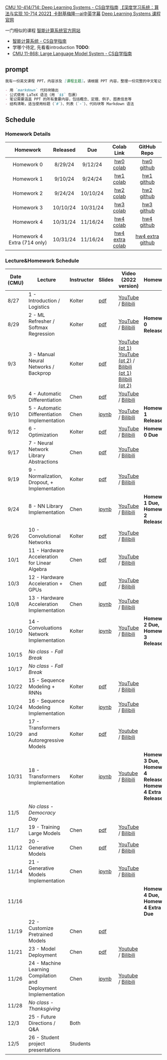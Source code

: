 [CMU 10-414/714: Deep Learning Systems - CS自学指南](https://csdiy.wiki/%E6%9C%BA%E5%99%A8%E5%AD%A6%E4%B9%A0%E7%B3%BB%E7%BB%9F/CMU10-414/) 
[【深度学习系统：算法与实现 10-714 2022】卡耐基梅隆—ai中英字幕](https://www.bilibili.com/video/BV1ny411b7dJ) 
[Deep Learning Systems 课程官网](https://dlsyscourse.org/) 

一门相似的课程 [智能计算系统官方网站](https://novel.ict.ac.cn/aics/)
- [智能计算系统 - CS自学指南](https://csdiy.wiki/%E6%9C%BA%E5%99%A8%E5%AD%A6%E4%B9%A0%E7%B3%BB%E7%BB%9F/AICS/#_2)
- 学哪个待定, 先看看introduction
**TODO**:
- [CMU 11-868: Large Language Model System - CS自学指南](https://csdiy.wiki/%E6%B7%B1%E5%BA%A6%E7%94%9F%E6%88%90%E6%A8%A1%E5%9E%8B/%E5%A4%A7%E8%AF%AD%E8%A8%80%E6%A8%A1%E5%9E%8B/CMU11-868/#_1)

## prompt

```markdown
我有一份英文课程 PPT，内容涉及 [课程主题]。请根据 PPT 内容，整理一份完整的中文笔记，要求如下：

- 用 `markdown` 代码块输出
- 公式使用 LaTeX 语法（用 `$$` 包裹）
- 笔记需要涵盖 PPT 的所有重要内容，包括概念、定理、例子、图表信息等
- 结构清晰，适当使用标题（`#`）、列表（`-`）、代码块等 Markdown 语法
```

## Schedule

### Homework Details

|          Homework           | Released |   Due    |                          Colab Link                          |                         GitHub Repo                          |
| :-------------------------: | :------: | :------: | :----------------------------------------------------------: | :----------------------------------------------------------: |
|         Homework 0          | 8/29/24  | 9/12/24  | [hw0 colab](https://colab.research.google.com/github/dlsyscourse/hw0/blob/main/hw0.ipynb) |       [hw0 github](https://github.com/dlsyscourse/hw0)       |
|         Homework 1          | 9/10/24  | 9/24/24  | [hw1 colab](https://colab.research.google.com/github/dlsyscourse/hw1/blob/main/hw1.ipynb) |       [hw1 github](https://github.com/dlsyscourse/hw1)       |
|         Homework 2          | 9/24/24  | 10/10/24 | [hw2 colab](https://colab.research.google.com/github/dlsyscourse/hw2/blob/main/hw2.ipynb) |       [hw2 github](https://github.com/dlsyscourse/hw2)       |
|         Homework 3          | 10/10/24 | 10/31/24 | [hw3 colab](https://colab.research.google.com/github/dlsyscourse/hw3/blob/main/hw3.ipynb) |       [hw3 github](https://github.com/dlsyscourse/hw3)       |
|         Homework 4          | 10/31/24 | 11/16/24 | [hw4 colab](https://colab.research.google.com/github/dlsyscourse/hw4/blob/main/hw4.ipynb) |       [hw4 github](https://github.com/dlsyscourse/hw4)       |
| Homework 4 Extra (714 only) | 10/31/24 | 11/16/24 | [hw4 extra colab](https://colab.research.google.com/github/dlsyscourse/hw4_extra/blob/main/hw4_extra.ipynb) | [hw4 extra github](https://github.com/dlsyscourse/hw4_extra) |

### Lecture&Homework Schedule

| Date (CMU) | Lecture                                                         | Instructor     | Slides                                                       | Video (2022 version)                                    | Homework                                           |
| ---------- | ------------------------------------------------------------ | -------- | ------------------------------------------------------------ | ------------------------------------------------------------ | ------------------------------------------------------------ |
| 8/27       | 1 - Introduction / Logistics                                 | Kolter   | [pdf](https://dlsyscourse.org/slides/intro.pdf)              | [YouTube](https://youtu.be/ftP5HeOvsI0) / [Bilibili](https://www.bilibili.com/video/BV1ny411b7dJ/?p=2) |                                                              |
| 8/29       | 2 - ML Refresher / Softmax Regression                        | Kolter   | [pdf](https://dlsyscourse.org/slides/2-softmax_regression.pdf) | [YouTube](https://youtu.be/MlivXhZFbNA) / [Bilibili](https://www.bilibili.com/video/BV1ny411b7dJ/?p=3) | **Homework 0 Released**                                      |
| 9/3        | 3 - Manual Neural Networks / Backprop                        | Kolter   | [pdf](https://dlsyscourse.org/slides/manual_neural_nets.pdf) | [YouTube (pt 1)](https://youtu.be/OyrqSYJs7NQ) [YouTube (pt 2)](https://youtu.be/JLg1HkzDsKI) / [Bilibili (pt 1)](https://www.bilibili.com/video/BV1ny411b7dJ/?p=4) [Bilibili (pt 2)](https://www.bilibili.com/video/BV1ny411b7dJ/?p=5) |                                                              |
| 9/5        | 4 - Automatic Differentiation                                | Chen     | [pdf](https://dlsyscourse.org/slides/4-automatic-differentiation.pdf) | [YouTube](https://youtu.be/56WUlMEeAuA) / [Bilibili](https://www.bilibili.com/video/BV1ny411b7dJ/?p=6) |                                                              |
| 9/10       | 5 - Automatic Differentiation Implementation                 | Chen     | [ipynb](https://github.com/dlsyscourse/lecture5/blob/main/5_automatic_differentiation_implementation.ipynb) | [YouTube](https://youtu.be/cNADlHfHQHg) / [Bilibili](https://www.bilibili.com/video/BV1ny411b7dJ/?p=7) | **Homework 1 Released**                                      |
| 9/12       | 6 - Optimization                                             | Kolter   | [pdf](https://dlsyscourse.org/slides/fc_init_opt.pdf)        | [YouTube](https://youtu.be/CukpVt-1PA4) / [Bilibili](https://www.bilibili.com/video/BV1ny411b7dJ/?p=8) | **Homework 0 Due**                                           |
| 9/17       | 7 - Neural Network Library Abstractions                      | Chen     | [pdf](https://dlsyscourse.org/slides/7-nn-framework.pdf)     | [YouTube](https://youtu.be/fzKNkS_5E6U) / [Bilibili](https://www.bilibili.com/video/BV1ny411b7dJ/?p=9) |                                                              |
| 9/19       | 9 - Normalization, Dropout, + Implementation                 | Kolter   | [pdf](https://dlsyscourse.org/slides/norm_reg.pdf)           | [YouTube](https://youtu.be/ky7qiKyZmnE) / [Bilibili](https://www.bilibili.com/video/BV1ny411b7dJ/?p=10) |                                                              |
| 9/24       | 8 - NN Library Implementation                                | Chen     | [ipynb](https://github.com/dlsyscourse/lecture8/blob/main/8_nn_library_implementation.ipynb) | [YouTube](https://youtu.be/uB81vGRrH0c) / [Bilibili](https://www.bilibili.com/video/BV1ny411b7dJ/?p=11) | **Homework 1 Due, <br />Homework 2 Released**                |
| 9/26       | 10 - Convolutional Networks                                  | Kolter   | [pdf](https://dlsyscourse.org/slides/conv_nets.pdf)          | [YouTube](https://youtu.be/-5RPPjn0hPg) / [Bilibili](https://www.bilibili.com/video/BV1ny411b7dJ/?p=12) |                                                              |
| 10/1       | 11 - Hardware Acceleration for Linear Algebra                | Chen     | [pdf](https://dlsyscourse.org/slides/11-hardware-acceleration.pdf) | [YouTube](https://youtu.be/es6s6T1bTtI) / [Bilibili](https://www.bilibili.com/video/BV1ny411b7dJ/?p=13) |                                                              |
| 10/3       | 12 - Hardware Acceleration + GPUs                            | Chen     | [pdf](https://dlsyscourse.org/slides/12-gpu-acceleration.pdf) | [YouTube](https://youtu.be/jYCxVirq4d0) / [Bilibili](https://www.bilibili.com/video/BV1ny411b7dJ/?p=14) |                                                              |
| 10/8       | 13 - Hardware Acceleration Implementation                    | Chen     | [ipynb](https://github.com/dlsyscourse/lecture13/blob/main/13_hardware_acceleration_architecture_overview.ipynb) | [YouTube](https://youtu.be/XdhUZRXA7fg) / [Bilibili](https://www.bilibili.com/video/BV1ny411b7dJ/?p=15) |                                                              |
| 10/10      | 14 - Convoluations Network Implementation                    | Kolter   | [ipynb](https://github.com/dlsyscourse/public_notebooks/blob/main/convolution_implementation.ipynb) | [YouTube](https://youtu.be/7kclgMIcMq0) / [Bilibili](https://www.bilibili.com/video/BV1ny411b7dJ/?p=16) | **Homework 2 Due, <br />Homework 3 Released**                |
| 10/15      | *No class - Fall Break*                                      |          |                                                              |                                                              |                                                              |
| 10/17      | *No class - Fall Break*                                      |          |                                                              |                                                              |                                                              |
| 10/22      | 15 - Sequence Modeling + RNNs                                | Kolter   | [pdf](https://dlsyscourse.org/slides/rnns.pdf)               | [YouTube](https://youtu.be/aI47BqLYahc) / [Bilibili](https://www.bilibili.com/video/BV1ny411b7dJ/?p=17) |                                                              |
| 10/24      | 16 - Sequence Modeling Implementation                        | Kolter   | [ipynb](https://github.com/dlsyscourse/public_notebooks/blob/main/rnn_implementation.ipynb) | [YouTube](https://youtu.be/q12VPh-bK7k) / [Bilibili](https://www.bilibili.com/video/BV1ny411b7dJ/?p=18) |                                                              |
| 10/29      | 17 - Transformers and Autoregressive Models                  | Kolter   | [pdf](https://dlsyscourse.org/slides/transformers.pdf)       | [Youtube](https://youtu.be/IFKRf-BAqZo) / [Bilibili](https://www.bilibili.com/video/BV1ny411b7dJ/?p=19) |                                                              |
| 10/31      | 18 - Transformers Implementation                             | Kolter   | [ipynb](https://github.com/dlsyscourse/public_notebooks/blob/main/transformer_implementation.ipynb) | [Youtube](https://youtu.be/OzFmKdAHJn0) / [Bilibili](https://www.bilibili.com/video/BV1ny411b7dJ/?p=20) | **Homework 3 Due, <br />Homework 4 Released, <br />Homework 4 Extra Released** |
| 11/5       | *No class - Democracy Day*                                   |          |                                                              |                                                              |                                                              |
| 11/7       | 19 - Training Large Models                                   | Chen     | [pdf](https://dlsyscourse.org/slides/15-training-large-models.pdf) | [YouTube](https://youtu.be/HSzVogM5IPo) / [Bilibili](https://www.bilibili.com/video/BV1ny411b7dJ/?p=21) |                                                              |
| 11/12      | 20 - Generative Models                                       | Chen     | [pdf](https://dlsyscourse.org/slides/16-generative-models.pdf) | [YouTube](https://youtu.be/iIx_8_pxzhs) / [Bilibili](https://www.bilibili.com/video/BV1ny411b7dJ/?p=22) |                                                              |
| 11/14      | 21 - Generative Models Implementation                        | Chen     | [ipynb](https://github.com/dlsyscourse/public_notebooks/blob/main/21_generative_adversarial_networks_implementation.ipynb) | [YouTube](https://youtu.be/DmBw8SEeAc0) / [Bilibili](https://www.bilibili.com/video/BV1ny411b7dJ/?p=23) |                                                              |
| 11/16      |                                                              |          |                                                              |                                                              | **Homework 4 Due, Homework 4 Extra Due**                     |
| 11/19      | 22 - Customize Pretrained Models                             | Chen     | [pdf](https://dlsyscourse.org/slides/22-augment-pretrained-models.pdf) |                                                              |                                                              |
| 11/21      | 23 - Model Deployment                                        | Chen     | [pdf](https://dlsyscourse.org/slides/23-model-deployment.pdf) | [Youtube](https://youtu.be/jCBrUisBQ0A) / [Bilibili](https://www.bilibili.com/video/BV1ny411b7dJ/?p=24) |                                                              |
| 11/26      | 24 - Machine Learning Compilation and Deployment Implementation | Chen     | [ipynb](https://github.com/dlsyscourse/public_notebooks/blob/main/24_machine_learning_compilation_deployment_implementation.ipynb) | [Youtube](https://youtu.be/HIwsCzdW_pw) / [Bilibili](https://www.bilibili.com/video/BV1ny411b7dJ/?p=25) |                                                              |
| 11/28      | *No class - Thanksgiving*                                    |          |                                                              |                                                              |                                                              |
| 12/3       | 25 - Future Directions / Q&A                                 | Both     |                                                              |                                                              |                                                              |
| 12/5       | 26 - Student project presentations                           | Students |                                                              |                                                              |                                                              |

